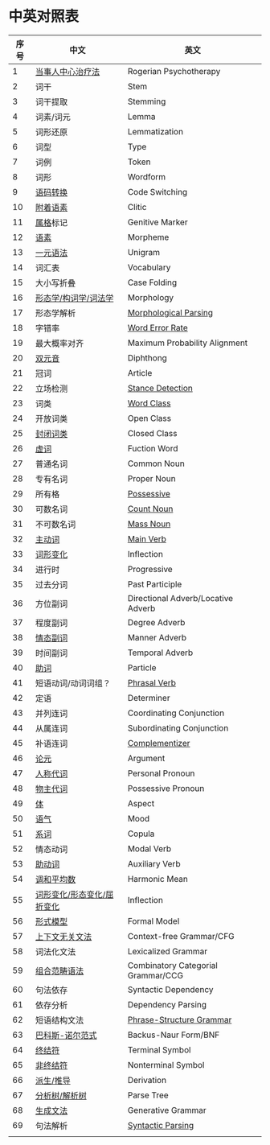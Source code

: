 # 中英对照表

| 序号 | 中文 | 英文 |
|---|---|---|
| 1 | [当事人中心治疗法](https://zh.wikipedia.org/wiki/%E5%80%8B%E4%BA%BA%E4%B8%AD%E5%BF%83%E6%B2%BB%E7%99%82) | Rogerian Psychotherapy |
| 2 | 词干 | Stem |
| 3 | 词干提取 | Stemming |
| 4 | 词素/词元 | Lemma |
| 5 | 词形还原 | Lemmatization |
| 6 | 词型 | Type |
| 7 | 词例 | Token |
| 8 | 词形 | Wordform |
| 9 | [语码转换](https://zh.wikipedia.org/zh-cn/%E8%AA%9E%E7%A2%BC%E8%BD%89%E6%8F%9B) | Code Switching |
| 10 | [附着语素](https://zh.wikipedia.org/wiki/%E9%99%84%E8%91%97%E8%AA%9E%E7%B4%A0) | Clitic |
| 11 | [属格](https://zh.wikipedia.org/wiki/%E5%B1%9E%E6%A0%BC)标记 | Genitive Marker |
| 12 | [语素](https://zh.wikipedia.org/wiki/%E8%AA%9E%E7%B4%A0) | Morpheme |
| 13 | [一元语法](https://zh.wikipedia.org/wiki/N%E5%85%83%E8%AF%AD%E6%B3%95) | Unigram |
| 14 | 词汇表 | Vocabulary |
| 15 | 大小写折叠 | Case Folding |
| 16 | [形态学/构词学/词法学](https://zh.wikipedia.org/wiki/%E8%AF%8D%E6%B3%95%E5%AD%A6) | Morphology |
| 17 | 形态学解析 | [Morphological Parsing](https://en.wikipedia.org/wiki/Morphological_parsing) |
| 18 | 字错率 | [Word Error Rate](https://en.wikipedia.org/wiki/Word_error_rate) |
| 19 | 最大概率对齐 | Maximum Probability Alignment |
| 20 | [双元音](https://zh.wikipedia.org/wiki/%E5%8F%8C%E5%85%83%E9%9F%B3) | Diphthong |
| 21 | 冠词 | Article |
| 22 | 立场检测 | [Stance Detection](http://nlpprogress.com/english/stance_detection.html) |
| 23 | 词类 | [Word Class](https://www.ucl.ac.uk/internet-grammar/wordclas/wordclas.htm) |
| 24 | 开放词类 | Open Class |
| 25 | [封闭词类](https://zh.wikipedia.org/wiki/%E5%B0%81%E9%97%AD%E8%AF%8D%E7%B1%BB) | Closed Class |
| 26 | [虚词](https://zh.wikipedia.org/wiki/%E8%99%9A%E8%AF%8D) | Fuction Word |
| 27 | 普通名词 | Common Noun |
| 28 | 专有名词 | Proper Noun |
| 29 | 所有格 | [Possessive](https://en.wikipedia.org/wiki/Possessive) |
| 30 | 可数名词 | [Count Noun](https://en.wikipedia.org/wiki/Count_noun) |
| 31 | 不可数名词 | [Mass Noun](https://en.wikipedia.org/wiki/Mass_noun) |
| 32 | [主动词](https://baike.baidu.com/item/%E4%B8%BB%E5%8A%A8%E8%AF%8D) | [Main Verb](https://www.ucl.ac.uk/internet-grammar/verbs/main.htm) |
| 33 | [词形变化](https://zh.wikipedia.org/wiki/%E8%AF%8D%E5%BD%A2%E5%8F%98%E5%8C%96) | Inflection |
| 34 | 进行时 | Progressive |
| 35 | 过去分词 | Past Participle |
| 36 | 方位副词 | Directional Adverb/Locative Adverb |
| 37 | 程度副词 | Degree Adverb |
| 38 | [情态副词](http://www.taiwantestcentral.com/grammar/Title.aspx?ID=20) | Manner Adverb |
| 39 | 时间副词 | Temporal Adverb |
| 40 | [助词](https://zh.wikipedia.org/wiki/%E5%8A%A9%E8%A9%9E) | Particle |
| 41 | 短语动词/动词词组？ | [Phrasal Verb](https://en.wikipedia.org/wiki/English_phrasal_verbs) |
| 42 | 定语 | Determiner |
| 43 | 并列连词 | Coordinating Conjunction |
| 44 | 从属连词 | Subordinating Conjunction |
| 45 | 补语连词 | [Complementizer](https://en.wikipedia.org/wiki/Complementizer) |
| 46 | [论元](https://zh.wikipedia.org/wiki/%E8%AE%BA%E5%85%83) | Argument |
| 47 | [人称代词](https://zh.wikipedia.org/wiki/%E4%BA%BA%E7%A8%B1%E4%BB%A3%E8%A9%9E) | Personal Pronoun |
| 48 | [物主代词](https://baike.baidu.com/item/%E7%89%A9%E4%B8%BB%E4%BB%A3%E8%AF%8D) | Possessive Pronoun |
| 49 | [体](https://zh.wikipedia.org/wiki/%E4%BD%93_(%E8%AF%AD%E6%B3%95)) | Aspect |
| 50 | [语气](https://zh.wikipedia.org/wiki/%E8%AF%AD%E6%B0%94) | Mood |
| 51 | [系词](https://zh.wikipedia.org/wiki/%E7%B3%BB%E8%A9%9E) | Copula |
| 52 | 情态动词 | Modal Verb |
| 53 | [助动词](https://zh.wikipedia.org/wiki/%E5%8A%A9%E5%8B%95%E8%A9%9E) | Auxiliary Verb |
| 54 | [调和平均数](https://zh.wikipedia.org/zh-cn/%E8%B0%83%E5%92%8C%E5%B9%B3%E5%9D%87%E6%95%B0) | Harmonic Mean |
| 55 | [词形变化/形态变化/屈折变化](https://zh.wikipedia.org/wiki/%E8%AF%8D%E5%BD%A2%E5%8F%98%E5%8C%96) | Inflection |
| 56 | [形式模型](http://terms.naer.edu.tw/detail/1278848/) | Formal Model |
| 57 | [上下文无关文法](https://zh.wikipedia.org/wiki/%E4%B8%8A%E4%B8%8B%E6%96%87%E6%97%A0%E5%85%B3%E6%96%87%E6%B3%95) | Context-free Grammar/CFG |
| 58 | 词法化文法 | Lexicalized Grammar |
| 59 | [组合范畴语法](https://zh.wikipedia.org/wiki/%E7%BB%84%E5%90%88%E8%8C%83%E7%95%B4%E8%AF%AD%E6%B3%95) | Combinatory Categorial Grammar/CCG |
| 60 | 句法依存 | Syntactic Dependency |
| 61 | 依存分析 | Dependency Parsing |
| 62 | 短语结构文法 | [Phrase-Structure Grammar](https://en.wikipedia.org/wiki/Phrase_structure_grammar) |
| 63 | [巴科斯-诺尔范式](https://zh.wikipedia.org/wiki/%E5%B7%B4%E7%A7%91%E6%96%AF%E8%8C%83%E5%BC%8F) | Backus-Naur Form/BNF |
| 64 | [终结符](https://zh.wikipedia.org/zh-cn/%E7%B5%82%E7%B5%90%E7%AC%A6%E8%88%87%E9%9D%9E%E7%B5%82%E7%B5%90%E7%AC%A6) | Terminal Symbol |
| 65 | [非终结符](https://zh.wikipedia.org/zh-cn/%E7%B5%82%E7%B5%90%E7%AC%A6%E8%88%87%E9%9D%9E%E7%B5%82%E7%B5%90%E7%AC%A6) | Nonterminal Symbol |
| 66 | [派生/推导](https://zh.wikipedia.org/wiki/%E4%B8%8A%E4%B8%8B%E6%96%87%E6%97%A0%E5%85%B3%E6%96%87%E6%B3%95#%E6%8E%A8%E5%AF%BC%E4%B8%8E%E8%AF%AD%E6%B3%95%E6%A0%91) | Derivation |
| 67 | [分析树/解析树](https://zh.wikipedia.org/wiki/%E5%88%86%E6%9E%90%E6%A0%91) | Parse Tree |
| 68 | [生成文法](https://zh.wikipedia.org/wiki/%E7%94%9F%E6%88%90%E6%96%87%E6%B3%95)| Generative Grammar |
|69|句法解析|[Syntactic Parsing](https://en.wikipedia.org/wiki/Syntactic_parsing_(computational_linguistics))|
||||
